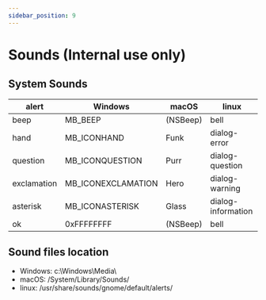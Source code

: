 ```yaml
---
sidebar_position: 9
---
```


# Sounds (**Internal use only**)

## System Sounds

| alert       | Windows            | macOS    | linux              |
|-------------|--------------------|----------|--------------------|
| beep        | MB_BEEP            | (NSBeep) | bell               |
| hand        | MB_ICONHAND        | Funk     | dialog-error       |
| question    | MB_ICONQUESTION    | Purr     | dialog-question    |
| exclamation | MB_ICONEXCLAMATION | Hero     | dialog-warning     |
| asterisk    | MB_ICONASTERISK    | Glass    | dialog-information |
| ok          | 0xFFFFFFFF         | (NSBeep) | bell               |

## Sound files location

* Windows: c:\\Windows\\Media\\
* macOS: /System/Library/Sounds/
* linux: /usr/share/sounds/gnome/default/alerts/
